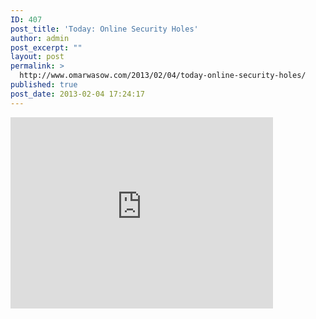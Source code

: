 ```yaml
---
ID: 407
post_title: 'Today: Online Security Holes'
author: admin
post_excerpt: ""
layout: post
permalink: >
  http://www.omarwasow.com/2013/02/04/today-online-security-holes/
published: true
post_date: 2013-02-04 17:24:17
---
```

<iframe src="http://player.vimeo.com/video/59263463" width="420" height="306" frameborder="0" webkitAllowFullScreen mozallowfullscreen allowFullScreen></iframe>